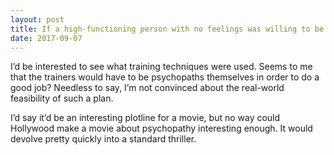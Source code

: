 ```yaml
---
layout: post
title: If a high-functioning person with no feelings was willing to be trained by specialists in catching terrorists and making them talk, how would you feel about using their neurodiversity in this manner?
date: 2017-09-07
---
```


<p>I’d be interested to see what training techniques were used. Seems to me that the trainers would have to be psychopaths themselves in order to do a good job? Needless to say, I’m not convinced about the real-world feasibility of such a plan.</p><p>I’d say it’d be an interesting plotline for a movie, but no way could Hollywood make a movie about psychopathy interesting enough. It would devolve pretty quickly into a standard thriller.</p>
